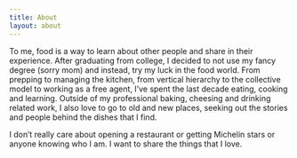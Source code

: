 ```yaml
---
title: About
layout: about
---
```


<!--author-->

To me, food is a way to learn about other people and share in their experience.  After graduating from college, I decided to not use my fancy degree (sorry mom) and instead, try my luck in the food world.  From prepping to managing the kitchen, from vertical hierarchy to the collective model to working as a free agent, I’ve spent the last decade eating, cooking and learning.  Outside of my professional baking, cheesing and drinking related work, I also love to go to old and new places, seeking out the stories and people behind the dishes that I find.

I don’t really care about opening a restaurant or getting Michelin stars or anyone knowing who I am.  I want to share the things that I love.
